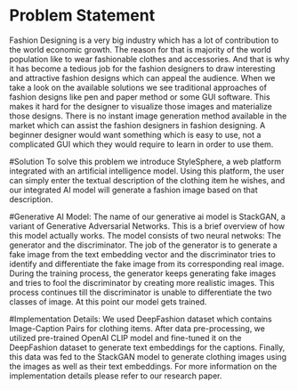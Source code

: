 # Problem Statement
Fashion Designing is a very big industry which has a lot of contribution to the world economic growth. The reason for that is majority of the world population like to wear fashionable clothes and accessories. And that is why it has become a tedious job for the fashion designers to draw interesting and attractive fashion designs which can appeal the audience. When we take a look on the available solutions we see traditional approaches of fashion designs like pen and paper method or some GUI software. This makes it hard for the designer to visualize those images and materialize those designs. There is no instant image generation method available in the market which can assist the fashion designers in fashion designing. A beginner designer would want something which is easy to use, not a complicated GUI which they would require to learn in order to use them.

#Solution
To solve this problem we introduce StyleSphere, a web platform integrated with an artificial intelligence model. Using this platform, the user can simply enter the textual description of the clothing item he wishes, and our integrated AI model will generate a fashion image based on that description.

#Generative AI Model:
The name of our generative ai model is StackGAN, a variant of Generative Adversarial Networks. This is a brief overview of how this model actually works. The model consists of two neural netwoks: The generator and the discriminator. The job of the generator is to generate a fake image from the text embedding vector and the discriminator tries to identify and differentiate the fake image from its corresponding real image. During the training process, the generator keeps generating fake images and tries to fool the discriminator by creating more realistic images. This process continues till the discriminator is unable to differentiate the two classes of image. At this point our model gets trained.

#Implementation Details:
We used DeepFashion dataset which contains Image-Caption Pairs for clothing items. After data pre-processing, we utilized pre-trained OpenAI CLIP model and fine-tuned it on the DeepFashion dataset to generate text embeddings for the captions. Finally, this data was fed to the StackGAN model to generate clothing images using the images as well as their text embeddings. For more information on the implementation details please refer to our research paper.
